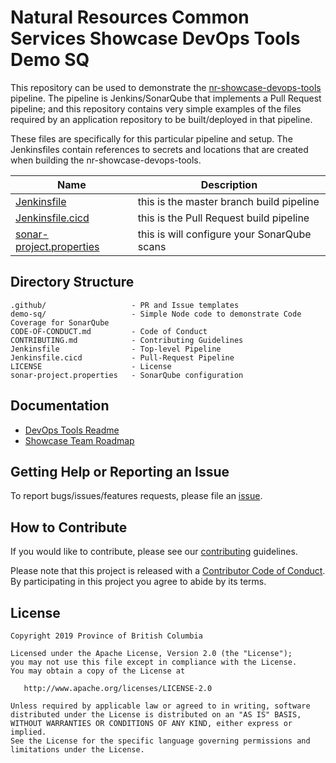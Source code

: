 # Natural Resources Common Services Showcase DevOps Tools Demo SQ

This repository can be used to demonstrate the [nr-showcase-devops-tools](https://github.com/bcgov/nr-showcase-devops-tools.git) pipeline.  The pipeline is Jenkins/SonarQube that implements a Pull Request pipeline; and this repository contains very simple examples of the files required by an application repository to be built/deployed in that pipeline.

These files are specifically for this particular pipeline and setup.  The Jenkinsfiles contain references to secrets and locations that are created when building the nr-showcase-devops-tools.

| Name | Description |
| --- | --- |
| [Jenkinsfile](Jenkinsfile) | this is the master branch build pipeline |
| [Jenkinsfile.cicd](Jenkinsfile.cicd) | this is the Pull Request build pipeline |
| [sonar-project.properties](sonar-project.properties) | this is will configure your SonarQube scans |

## Directory Structure

    .github/                   - PR and Issue templates
    demo-sq/                   - Simple Node code to demonstrate Code Coverage for SonarQube
    CODE-OF-CONDUCT.md         - Code of Conduct
    CONTRIBUTING.md            - Contributing Guidelines
    Jenkinsfile                - Top-level Pipeline
    Jenkinsfile.cicd           - Pull-Request Pipeline
    LICENSE                    - License
    sonar-project.properties   - SonarQube configuration

## Documentation

* [DevOps Tools Readme](https://github.com/bcgov/nr-showcase-devops-tools/blob/master/tools/README.md)
* [Showcase Team Roadmap](https://github.com/bcgov/nr-get-token/wiki/Product-Roadmap)


## Getting Help or Reporting an Issue

To report bugs/issues/features requests, please file an [issue](https://github.com/bcgov/nr-showcase-devops-tools-demo-sq/issues).

## How to Contribute

If you would like to contribute, please see our [contributing](CONTRIBUTING.md) guidelines.

Please note that this project is released with a [Contributor Code of Conduct](CODE-OF-CONDUCT.md). By participating in this project you agree to abide by its terms.

## License

    Copyright 2019 Province of British Columbia

    Licensed under the Apache License, Version 2.0 (the "License");
    you may not use this file except in compliance with the License.
    You may obtain a copy of the License at

       http://www.apache.org/licenses/LICENSE-2.0

    Unless required by applicable law or agreed to in writing, software
    distributed under the License is distributed on an "AS IS" BASIS,
    WITHOUT WARRANTIES OR CONDITIONS OF ANY KIND, either express or implied.
    See the License for the specific language governing permissions and
    limitations under the License.
